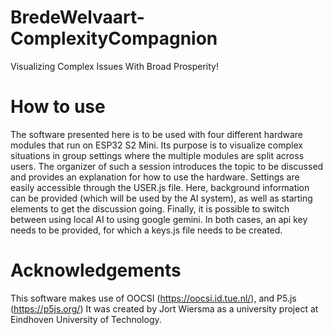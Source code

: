 # BredeWelvaart-ComplexityCompagnion

Visualizing Complex Issues With Broad Prosperity!

# How to use

The software presented here is to be used with four different hardware modules that run on ESP32 S2 Mini. Its purpose is to visualize complex situations in group settings where the multiple modules are split across users. The organizer of such a session introduces the topic to be discussed and provides an explanation for how to use the hardware. Settings are easily accessible through the USER.js file. Here, background information can be provided (which will be used by the AI system), as well as starting elements to get the discussion going. Finally, it is possible to switch between using local AI to using google gemini. In both cases, an api key needs to be provided, for which a keys.js file needs to be created. 

# Acknowledgements

This software makes use of OOCSI (https://oocsi.id.tue.nl/), and P5.js (https://p5js.org/)
It was created by Jort Wiersma as a university project at Eindhoven University of Technology.
